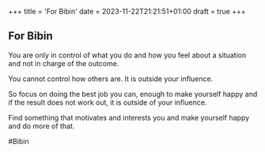 +++
title = 'For Bibin'
date = 2023-11-22T21:21:51+01:00
draft = true
+++

## For Bibin

You are only in control of what you do and how you feel about a situation and not in charge of the outcome.

You cannot control how others are. It is outside your influence.

So focus on doing the best job you can, enough to make yourself happy and if the result does not work out, it is outside of your influence.

Find something that motivates and interests you and make yourself happy and do more of that.

#Bibin